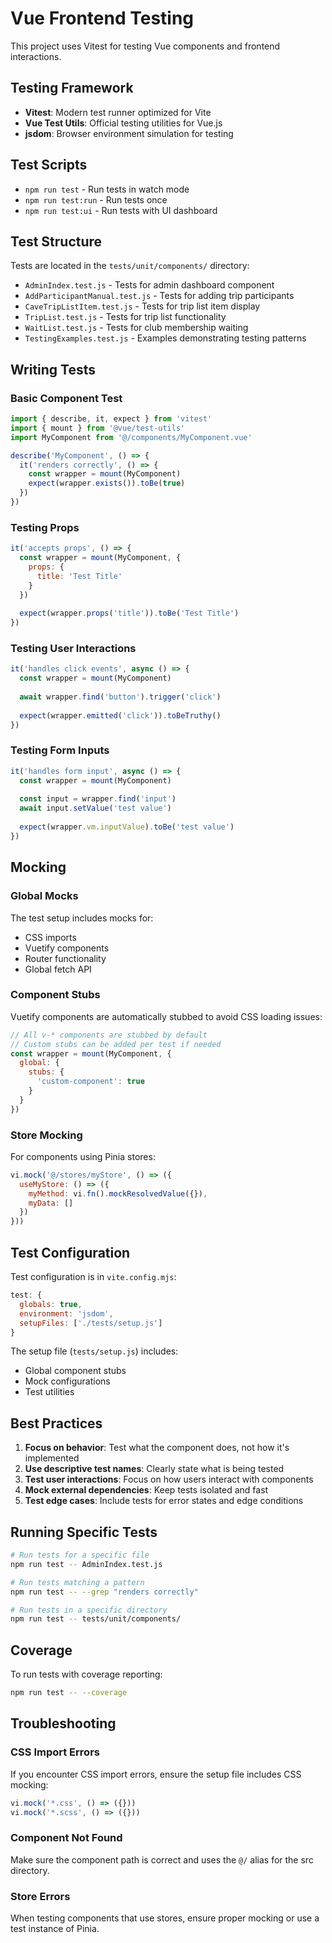 # Vue Frontend Testing

This project uses Vitest for testing Vue components and frontend interactions.

## Testing Framework

- **Vitest**: Modern test runner optimized for Vite
- **Vue Test Utils**: Official testing utilities for Vue.js
- **jsdom**: Browser environment simulation for testing

## Test Scripts

- `npm run test` - Run tests in watch mode
- `npm run test:run` - Run tests once
- `npm run test:ui` - Run tests with UI dashboard

## Test Structure

Tests are located in the `tests/unit/components/` directory:

- `AdminIndex.test.js` - Tests for admin dashboard component
- `AddParticipantManual.test.js` - Tests for adding trip participants
- `CaveTripListItem.test.js` - Tests for trip list item display
- `TripList.test.js` - Tests for trip list functionality
- `WaitList.test.js` - Tests for club membership waiting
- `TestingExamples.test.js` - Examples demonstrating testing patterns

## Writing Tests

### Basic Component Test

```javascript
import { describe, it, expect } from 'vitest'
import { mount } from '@vue/test-utils'
import MyComponent from '@/components/MyComponent.vue'

describe('MyComponent', () => {
  it('renders correctly', () => {
    const wrapper = mount(MyComponent)
    expect(wrapper.exists()).toBe(true)
  })
})
```

### Testing Props

```javascript
it('accepts props', () => {
  const wrapper = mount(MyComponent, {
    props: {
      title: 'Test Title'
    }
  })
  
  expect(wrapper.props('title')).toBe('Test Title')
})
```

### Testing User Interactions

```javascript
it('handles click events', async () => {
  const wrapper = mount(MyComponent)
  
  await wrapper.find('button').trigger('click')
  
  expect(wrapper.emitted('click')).toBeTruthy()
})
```

### Testing Form Inputs

```javascript
it('handles form input', async () => {
  const wrapper = mount(MyComponent)
  
  const input = wrapper.find('input')
  await input.setValue('test value')
  
  expect(wrapper.vm.inputValue).toBe('test value')
})
```

## Mocking

### Global Mocks

The test setup includes mocks for:
- CSS imports
- Vuetify components
- Router functionality
- Global fetch API

### Component Stubs

Vuetify components are automatically stubbed to avoid CSS loading issues:

```javascript
// All v-* components are stubbed by default
// Custom stubs can be added per test if needed
const wrapper = mount(MyComponent, {
  global: {
    stubs: {
      'custom-component': true
    }
  }
})
```

### Store Mocking

For components using Pinia stores:

```javascript
vi.mock('@/stores/myStore', () => ({
  useMyStore: () => ({
    myMethod: vi.fn().mockResolvedValue({}),
    myData: []
  })
}))
```

## Test Configuration

Test configuration is in `vite.config.mjs`:

```javascript
test: {
  globals: true,
  environment: 'jsdom',
  setupFiles: ['./tests/setup.js']
}
```

The setup file (`tests/setup.js`) includes:
- Global component stubs
- Mock configurations
- Test utilities

## Best Practices

1. **Focus on behavior**: Test what the component does, not how it's implemented
2. **Use descriptive test names**: Clearly state what is being tested
3. **Test user interactions**: Focus on how users interact with components
4. **Mock external dependencies**: Keep tests isolated and fast
5. **Test edge cases**: Include tests for error states and edge conditions

## Running Specific Tests

```bash
# Run tests for a specific file
npm run test -- AdminIndex.test.js

# Run tests matching a pattern
npm run test -- --grep "renders correctly"

# Run tests in a specific directory
npm run test -- tests/unit/components/
```

## Coverage

To run tests with coverage reporting:

```bash
npm run test -- --coverage
```

## Troubleshooting

### CSS Import Errors

If you encounter CSS import errors, ensure the setup file includes CSS mocking:

```javascript
vi.mock('*.css', () => ({}))
vi.mock('*.scss', () => ({}))
```

### Component Not Found

Make sure the component path is correct and uses the `@/` alias for the src directory.

### Store Errors

When testing components that use stores, ensure proper mocking or use a test instance of Pinia.